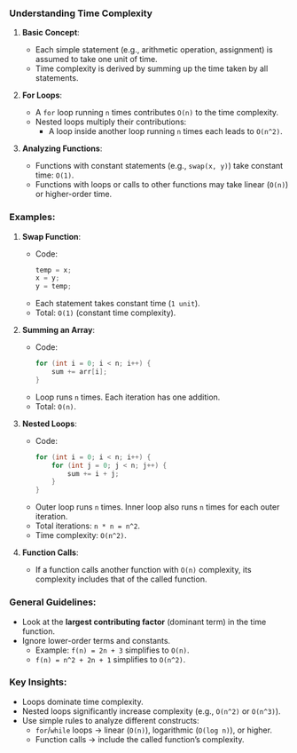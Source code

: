 ### **Understanding Time Complexity**
1. **Basic Concept**:
   - Each simple statement (e.g., arithmetic operation, assignment) is assumed to take one unit of time.
   - Time complexity is derived by summing up the time taken by all statements.

2. **For Loops**:
   - A `for` loop running `n` times contributes `O(n)` to the time complexity.
   - Nested loops multiply their contributions:
     - A loop inside another loop running `n` times each leads to `O(n^2)`.

3. **Analyzing Functions**:
   - Functions with constant statements (e.g., `swap(x, y)`) take constant time: `O(1)`.
   - Functions with loops or calls to other functions may take linear (`O(n)`) or higher-order time.

### **Examples**:
1. **Swap Function**:
   - Code:
     ```c
     temp = x;
     x = y;
     y = temp;
     ```
   - Each statement takes constant time (`1 unit`).
   - Total: `O(1)` (constant time complexity).

2. **Summing an Array**:
   - Code:
     ```c
     for (int i = 0; i < n; i++) {
         sum += arr[i];
     }
     ```
   - Loop runs `n` times. Each iteration has one addition.
   - Total: `O(n)`.

3. **Nested Loops**:
   - Code:
     ```c
     for (int i = 0; i < n; i++) {
         for (int j = 0; j < n; j++) {
             sum += i + j;
         }
     }
     ```
   - Outer loop runs `n` times. Inner loop also runs `n` times for each outer iteration.
   - Total iterations: `n * n = n^2`.
   - Time complexity: `O(n^2)`.

4. **Function Calls**:
   - If a function calls another function with `O(n)` complexity, its complexity includes that of the called function.

### **General Guidelines**:
- Look at the **largest contributing factor** (dominant term) in the time function.
- Ignore lower-order terms and constants.
  - Example: `f(n) = 2n + 3` simplifies to `O(n)`.
  - `f(n) = n^2 + 2n + 1` simplifies to `O(n^2)`.

### **Key Insights**:
- Loops dominate time complexity.
- Nested loops significantly increase complexity (e.g., `O(n^2)` or `O(n^3)`).
- Use simple rules to analyze different constructs:
  - `for`/`while` loops → linear (`O(n)`), logarithmic (`O(log n)`), or higher.
  - Function calls → include the called function’s complexity.

